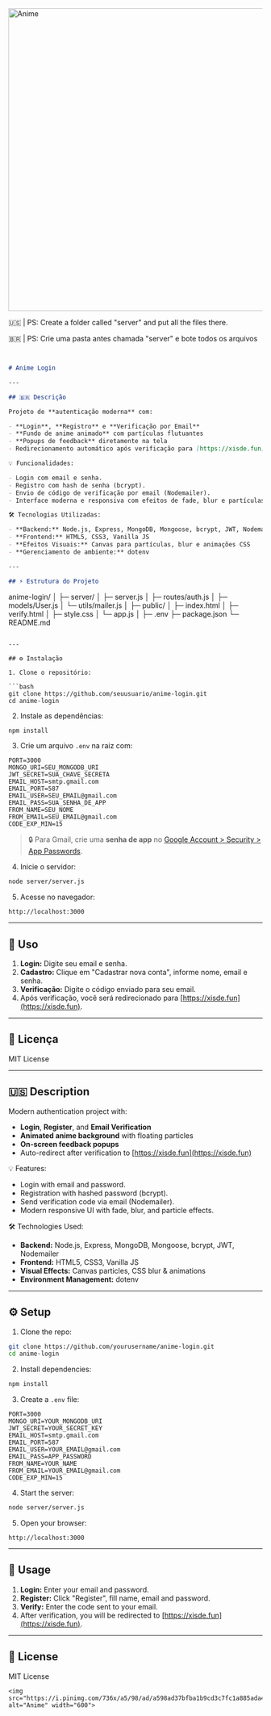 <img src="https://i.pinimg.com/1200x/cc/99/e4/cc99e40097e60d8164f5691cdcca0d9d.jpg" alt="Anime" width="600">

🇺🇸 | PS: Create a folder called "server" and put all the files there.

🇧🇷 | PS: Crie uma pasta antes chamada "server" e bote todos os arquivos

```markdown


# Anime Login

---

## 🇧🇷 Descrição

Projeto de **autenticação moderna** com:

- **Login**, **Registro** e **Verificação por Email**
- **Fundo de anime animado** com partículas flutuantes
- **Popups de feedback** diretamente na tela
- Redirecionamento automático após verificação para [https://xisde.fun](https://xisde.fun)

💡 Funcionalidades:

- Login com email e senha.
- Registro com hash de senha (bcrypt).
- Envio de código de verificação por email (Nodemailer).
- Interface moderna e responsiva com efeitos de fade, blur e partículas animadas.

🛠 Tecnologias Utilizadas:

- **Backend:** Node.js, Express, MongoDB, Mongoose, bcrypt, JWT, Nodemailer
- **Frontend:** HTML5, CSS3, Vanilla JS
- **Efeitos Visuais:** Canvas para partículas, blur e animações CSS
- **Gerenciamento de ambiente:** dotenv

---

## ⚡ Estrutura do Projeto

```

anime-login/
│
├─ server/
│  ├─ server.js
│  ├─ routes/auth.js
│  ├─ models/User.js
│  └─ utils/mailer.js
│
├─ public/
│  ├─ index.html
│  ├─ verify.html
│  ├─ style.css
│  └─ app.js
│
├─ .env
├─ package.json
└─ README.md

````

---

## ⚙️ Instalação

1. Clone o repositório:

```bash
git clone https://github.com/seuusuario/anime-login.git
cd anime-login
````

2. Instale as dependências:

```bash
npm install
```

3. Crie um arquivo `.env` na raiz com:

```
PORT=3000
MONGO_URI=SEU_MONGODB_URI
JWT_SECRET=SUA_CHAVE_SECRETA
EMAIL_HOST=smtp.gmail.com
EMAIL_PORT=587
EMAIL_USER=SEU_EMAIL@gmail.com
EMAIL_PASS=SUA_SENHA_DE_APP
FROM_NAME=SEU_NOME
FROM_EMAIL=SEU_EMAIL@gmail.com
CODE_EXP_MIN=15
```

> 🔒 Para Gmail, crie uma **senha de app** no [Google Account > Security > App Passwords](https://myaccount.google.com/apppasswords).

4. Inicie o servidor:

```bash
node server/server.js
```

5. Acesse no navegador:

```
http://localhost:3000
```

---

## 📌 Uso

1. **Login:** Digite seu email e senha.
2. **Cadastro:** Clique em "Cadastrar nova conta", informe nome, email e senha.
3. **Verificação:** Digite o código enviado para seu email.
4. Após verificação, você será redirecionado para [https://xisde.fun](https://xisde.fun).

---

## 📜 Licença

MIT License

---

## 🇺🇸 Description

Modern authentication project with:

* **Login**, **Register**, and **Email Verification**
* **Animated anime background** with floating particles
* **On-screen feedback popups**
* Auto-redirect after verification to [https://xisde.fun](https://xisde.fun)

💡 Features:

* Login with email and password.
* Registration with hashed password (bcrypt).
* Send verification code via email (Nodemailer).
* Modern responsive UI with fade, blur, and particle effects.

🛠 Technologies Used:

* **Backend:** Node.js, Express, MongoDB, Mongoose, bcrypt, JWT, Nodemailer
* **Frontend:** HTML5, CSS3, Vanilla JS
* **Visual Effects:** Canvas particles, CSS blur & animations
* **Environment Management:** dotenv

---

## ⚙️ Setup

1. Clone the repo:

```bash
git clone https://github.com/yourusername/anime-login.git
cd anime-login
```

2. Install dependencies:

```bash
npm install
```

3. Create a `.env` file:

```
PORT=3000
MONGO_URI=YOUR_MONGODB_URI
JWT_SECRET=YOUR_SECRET_KEY
EMAIL_HOST=smtp.gmail.com
EMAIL_PORT=587
EMAIL_USER=YOUR_EMAIL@gmail.com
EMAIL_PASS=APP_PASSWORD
FROM_NAME=YOUR_NAME
FROM_EMAIL=YOUR_EMAIL@gmail.com
CODE_EXP_MIN=15
```

4. Start the server:

```bash
node server/server.js
```

5. Open your browser:

```
http://localhost:3000
```

---

## 📌 Usage

1. **Login:** Enter your email and password.
2. **Register:** Click "Register", fill name, email and password.
3. **Verify:** Enter the code sent to your email.
4. After verification, you will be redirected to [https://xisde.fun](https://xisde.fun).

---

## 📜 License

MIT License
```
<img src="https://i.pinimg.com/736x/a5/98/ad/a598ad37bfba1b9cd3c7fc1a885ada48.jpg" alt="Anime" width="600">
